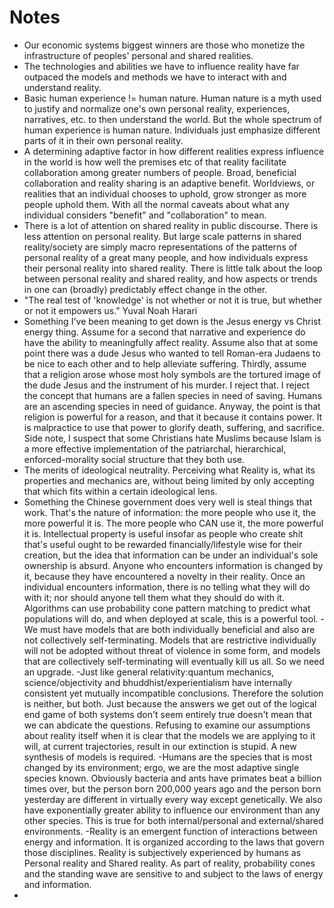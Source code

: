 # Notes

-  Our economic systems biggest winners are those who monetize the infrastructure of peoples' personal and shared realities. 
- 	The technologies and abilities we have to influence reality have far outpaced the models and methods we have to interact with and understand 	reality.
-	Basic human experience != human nature. Human nature is a myth used to justify and normalize one's own personal reality, experiences, narratives, etc. to then understand the world. But the whole spectrum of human experience is human nature. Individuals just emphasize different parts of it in their own personal reality.
-	A determining adaptive factor in how different realities express influence in the world is how well the premises etc of that reality facilitate collaboration among greater numbers of people. Broad, beneficial collaboration and reality sharing is an adaptive benefit. Worldviews, or realities that an individual chooses to uphold, grow stronger as more people uphold them. With all the normal caveats about what any individual considers "benefit" and "collaboration" to mean.   
-	There is a lot of attention on shared reality in public discourse. There is less attention on personal reality. But large scale patterns in shared reality/society are simply macro representations of the patterns of personal reality of a great many people, and how individuals express their personal reality into shared reality. There is little talk about the loop between personal reality and shared reality, and how aspects or trends in one can (broadly) predictably effect change in the other. 
- "The real test of 'knowledge' is not whether or not it is true, but whether or not it empowers us." Yuval Noah Harari
- Something I've been meaning to get down is the Jesus energy vs Christ energy thing. Assume for a second that narrative and experience do have the ability to meaningfully affect reality. Assume also that at some point there was a dude Jesus who wanted to tell Roman-era Judaens to be nice to each other and to help alleviate suffering. Thirdly, assume that a religion arose whose most holy symbols are the tortured image of the dude Jesus and the instrument of his murder. I reject that. I reject the concept that humans are a fallen species in need of saving. Humans are an ascending species in need of guidance. Anyway, the point is that religion is powerful for a reason, and that it because it contains power. It is malpractice to use that power to glorify death, suffering, and sacrifice. Side note, I suspect that some Christians hate Muslims because Islam is a more effective implementation of the patriarchal, hierarchical, enforced-morality social structure that they both use.  
- The merits of ideological neutrality. Perceiving what Reality is, what its properties and mechanics are, without being limited by only accepting that which fits within a certain ideological lens. 
- Something the Chinese government does very well is steal things that work. That's the nature of information: the more people who use it, the more powerful it is. The more people who CAN use it, the more powerful it is. Intellectual property is useful insofar as people who create shit that's useful ought to be rewarded financially/lifestyle wise for their creation, but the idea that information can be under an individual's sole ownership is absurd. Anyone who encounters information is changed by it, because they have encountered a novelty in their reality. Once an individual encounters information, there is no telling what they will do with it; nor should anyone tell them what they should do with it. Algorithms can use probability cone pattern matching to predict what populations will do, and when deployed at scale, this is a powerful tool. 
-We must have models that are both individually beneficial and also are not collectively self-terminating. Models that are restrictive individually will not be adopted without threat of violence in some form, and models that are collectively self-terminating will eventually kill us all. So we need an upgrade. 
-Just like general relativity:quantum mechanics, science/objectivity and bhuddhist/experientialism have internally consistent yet mutually incompatible conclusions. Therefore the solution is neither, but both. Just because the answers we get out of the logical end game of both systems don't seem entirely true doesn't mean that we can abdicate the questions.  Refusing to examine our assumptions about reality itself when it is clear that the models we are applying to it will, at current trajectories, result in our extinction is stupid. A new synthesis of models is required. 
-Humans are the species that is most changed by its environment; ergo, we are the most adaptive single species known. Obviously bacteria and ants have primates beat a billion times over, but the person born 200,000 years ago and the person born yesterday are different in virtually every way except genetically.  We also have exponentially greater ability to influence our environment than any other species. This is true for both internal/personal and external/shared environments. 
-Reality is an emergent function of interactions between energy and information. It is organized according to the laws that govern those disciplines. Reality is subjectively experienced by humans as Personal reality and Shared reality. As part of reality, probability cones and the standing wave are sensitive to and subject to the laws of energy and information.
-